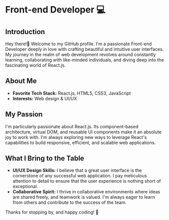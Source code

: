 # Front-end Developer 💻

## Introduction

Hey there!👋 Welcome to my GitHub profile. I'm a passionate Front-end Developer deeply in love with crafting beautiful and intuitive user interfaces. My journey in the realm of web development revolves around constantly learning, collaborating with like-minded individuals, and diving deep into the fascinating world of React.js.

## About Me

- **Favorite Tech Stack:** React.js, HTML5, CSS3, JavaScript
- **Interests:** Web design & UI/UX

## My Passion

I'm particularly passionate about React.js. Its component-based architecture, virtual DOM, and reusable UI components make it an absolute joy to work with. I'm always exploring new ways to leverage React's capabilities to build responsive, efficient, and scalable web applications.

## What I Bring to the Table

- **UI/UX Design Skills:** I believe that a great user interface is the cornerstone of any successful web application. I pay meticulous attention to detail to ensure that the user experience is nothing short of exceptional.
- **Collaborative Spirit:** I thrive in collaborative environments where ideas are shared freely, and teamwork is valued. I'm always eager to learn from others and contribute to the success of the team.

Thanks for stopping by, and happy coding! 🚀


<!--
**AlexandruStanica/AlexandruStanica** is a ✨ _special_ ✨ repository because its `README.md` (this file) appears on your GitHub profile.

Here are some ideas to get you started:

- 🔭 I’m currently working on ...
- 🌱 I’m currently learning ...
- 👯 I’m looking to collaborate on ...
- 🤔 I’m looking for help with ...
- 💬 Ask me about ...
- 📫 How to reach me: ...
- 😄 Pronouns: ...
- ⚡ Fun fact: ...
-->

